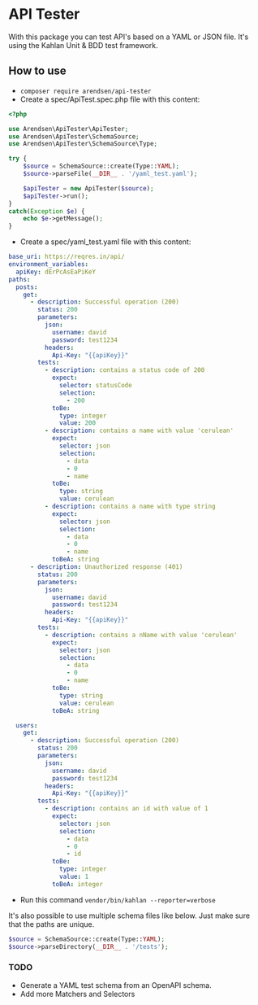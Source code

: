 # API Tester

With this package you can test API's based on a YAML or JSON file.
It's using the Kahlan Unit & BDD test framework.

## How to use
* ````composer require arendsen/api-tester````
* Create a spec/ApiTest.spec.php file with this content:

````php
<?php

use Arendsen\ApiTester\ApiTester;
use Arendsen\ApiTester\SchemaSource;
use Arendsen\ApiTester\SchemaSource\Type;

try {
    $source = SchemaSource::create(Type::YAML);
    $source->parseFile(__DIR__ . '/yaml_test.yaml');

    $apiTester = new ApiTester($source);
    $apiTester->run();
}
catch(Exception $e) {
    echo $e->getMessage();
}
````

* Create a spec/yaml_test.yaml file with this content:
````yaml
base_uri: https://reqres.in/api/
environment_variables:
  apiKey: dErPcAsEaPiKeY
paths:
  posts:
    get:
      - description: Successful operation (200)
        status: 200
        parameters:
          json:
            username: david
            password: test1234
          headers:
            Api-Key: "{{apiKey}}"
        tests:
          - description: contains a status code of 200
            expect:
              selector: statusCode
              selection:
                - 200
            toBe:
              type: integer
              value: 200
          - description: contains a name with value 'cerulean'
            expect:
              selector: json
              selection:
                - data
                - 0
                - name
            toBe:
              type: string
              value: cerulean
          - description: contains a name with type string
            expect:
              selector: json
              selection:
                - data
                - 0
                - name
            toBeA: string
      - description: Unauthorized response (401)
        status: 200
        parameters:
          json:
            username: david
            password: test1234
          headers:
            Api-Key: "{{apiKey}}"
        tests:
          - description: contains a nName with value 'cerulean'
            expect:
              selector: json
              selection:
                - data
                - 0
                - name
            toBe:
              type: string
              value: cerulean
            toBeA: string

  users:
    get:
      - description: Successful operation (200)
        status: 200
        parameters:
          json:
            username: david
            password: test1234
          headers:
            Api-Key: "{{apiKey}}"
        tests:
          - description: contains an id with value of 1
            expect:
              selector: json
              selection:
                - data
                - 0
                - id
            toBe:
              type: integer
              value: 1
            toBeA: integer
````

* Run this command ````vendor/bin/kahlan --reporter=verbose````

It's also possible to use multiple schema files like below.
Just make sure that the paths are unique.
````php
$source = SchemaSource::create(Type::YAML);
$source->parseDirectory(__DIR__ . '/tests');
````

### TODO
* Generate a YAML test schema from an OpenAPI schema.
* Add more Matchers and Selectors